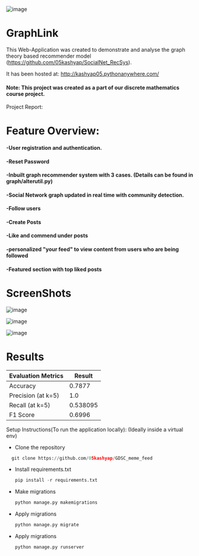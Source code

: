![image](https://github.com/05kashyap/GraphLink/assets/120780494/e585e0f8-9f52-483a-9665-2001efdd6264)

# GraphLink 
This Web-Application was created to demonstrate and analyse the graph theory based recommender model (https://github.com/05kashyap/SocialNet_RecSys).

It has been hosted at: http://kashyap05.pythonanywhere.com/
#### Note: This project was created as a part of our discrete mathematics course project.
Project Report: 
# Feature Overview:
#### -User registration and authentication.
#### -Reset Password

#### -Inbuilt graph recommender system with 3 cases. (Details can be found in graph/alterutil.py)
#### -Social Network graph updated in real time with community detection. 

#### -Follow users
#### -Create Posts
#### -Like and commend under posts
#### -personalized "your feed" to view content from users who are being followed
#### -Featured section with top liked posts

# ScreenShots
![image](https://github.com/05kashyap/GraphLink/assets/120780494/a94296c7-215c-4a39-aa42-887e34c92f7e)

![image](https://github.com/05kashyap/GraphLink/assets/120780494/09f2a391-9c93-4158-a677-cd5b16175da5)

![image](https://github.com/05kashyap/GraphLink/assets/120780494/7d5bd8e6-ef57-4283-a06f-13c11bbd100b)

# Results

| Evaluation Metrics  | Result |
| ------------- | ------------- |
| Accuracy  | 0.7877  |
| Precision (at k=5)  | 1.0  |
| Recall (at k=5)  | 0.538095  |
| F1 Score  | 0.6996  |

Setup Instructions(To run the application locally):
(Ideally inside a virtual env)
- Clone the repository
```python
  git clone https://github.com/05kashyap/GDSC_meme_feed
```
- Install requirements.txt
  ```python
  pip install -r requirements.txt
  ```
- Make migrations
  ```python
  python manage.py makemigrations
  ```
- Apply migrations
  ```python
  python manage.py migrate
  ```
- Apply migrations
  ```python
  python manage.py runserver
  ```


